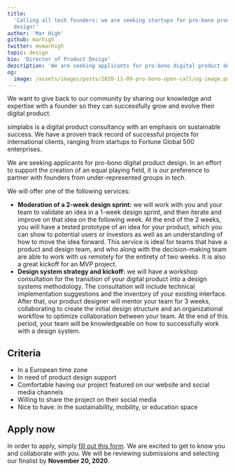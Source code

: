 ```yaml
---
title:
  'Calling all tech founders: we are seeking startups for pro-bono product
  design!'
author: 'Mar High'
github: marhigh
twitter: msmarhigh
topic: design
bio: 'Director of Product Design'
description: 'We are seeking applicants for pro-bono digital product design.'
og:
  image: /assets/images/posts/2020-11-09-pro-bono-open-call/og-image.png
---
```


We want to give back to our community by sharing our knowledge and expertise
with a founder so they can successfully grow and evolve their digital product.

<!--break-->

simplabs is a digital product consultancy with an emphasis on sustainable
success. We have a proven track record of successful projects for international
clients, ranging from startups to Fortune Global 500 enterprises.

We are seeking applicants for pro-bono digital product design. In an effort to
support the creation of an equal playing field, it is our preference to partner
with founders from under-represented groups in tech.

We will offer one of the following services:

- **Moderation of a 2-week design sprint:** we will work with you and your team
  to validate an idea in a 1-week design sprint, and then iterate and improve on
  that idea on the following week. At the end of the 2 weeks, you will have a
  tested prototype of an idea for your product, which you can show to potential
  users or investors as well as an understanding of how to move the idea
  forward. This service is ideal for teams that have a product and design team,
  and who along with the decision-making team are able to work with us remotely
  for the entirety of two weeks. It is also a great kickoff for an MVP project.
- **Design system strategy and kickoff:** we will have a workshop consultation
  for the transition of your digital product into a design systems methodology.
  The consultation will include technical implementation suggestions and the
  inventory of your existing interface. After that, our product designer will
  mentor your team for 3 weeks, collaborating to create the initial design
  structure and an organizational workflow to optimize collaboration between
  your team. At the end of this period, your team will be knowledgeable on how
  to successfully work with a design system.

## Criteria

- In a European time zone
- In need of product design support
- Comfortable having our project featured on our website and social media
  channels
- Willing to share the project on their social media
- Nice to have: in the sustainability, mobility, or education space

## Apply now

In order to apply, simply
[fill out this form](https://forms.gle/4DLs5ETzXWtfP38u8). We are excited to get
to know you and collaborate with you. We will be reviewing submissions and
selecting our finalist by **November 20, 2020**.
